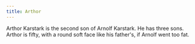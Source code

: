 ```yaml
---
title: Arthor
---
```


Arthor Karstark is the second son of Arnolf Karstark. He has three sons. Arthor is fifty, with a round soft face like his father's, if Arnolf went too fat.


